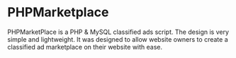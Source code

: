 PHPMarketplace
==============

PHPMarketPlace is a PHP &amp; MySQL classified ads script. The design is very simple and lightweight. It was designed to allow website owners to create a classified ad marketplace on their website with ease.

